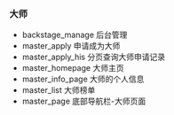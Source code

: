 ### 大师

- backstage_manage 后台管理
- master_apply 申请成为大师
- master_apply_his 分页查询大师申请记录
- master_homepage 大师主页
- master_info_page 大师的个人信息
- master_list 大师榜单
- master_page 底部导航栏-大师页面